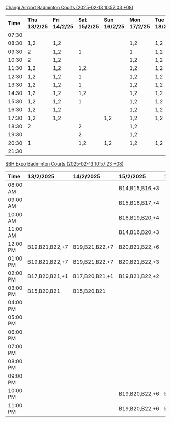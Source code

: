 [Changi Airport Badminton Courts (2025-02-13 10:57:03 +08)](https://www.carc.org.sg/FacilityBooking.aspx)

| Time   | Thu 13/2/25   | Fri 14/2/25   | Sat 15/2/25   | Sun 16/2/25   | Mon 17/2/25   | Tue 18/2/25   | Wed 19/2/25   |
|:-------|:--------------|:--------------|:--------------|:--------------|:--------------|:--------------|:--------------|
| 07:30  |               |               |               |               |               |               |               |
| 08:30  | 1,2           | 1,2           |               |               | 1,2           | 1,2           | 1,2           |
| 09:30  | 2             | 1,2           | 1             |               | 1             | 1,2           | 1,2           |
| 10:30  | 2             | 1,2           |               |               | 1,2           | 1,2           | 1,2           |
| 11:30  | 1,2           | 1,2           | 1,2           |               | 1,2           | 1,2           | 1,2           |
| 12:30  | 1,2           | 1,2           | 1             |               | 1,2           | 1,2           | 2             |
| 13:30  | 1,2           | 1,2           | 1             |               | 1,2           | 1,2           | 1,2           |
| 14:30  | 1,2           | 1,2           | 1,2           |               | 1,2           | 1,2           | 1,2           |
| 15:30  | 1,2           | 1,2           | 1             |               | 1,2           | 1,2           | 1,2           |
| 16:30  | 1,2           | 1,2           |               |               | 1,2           | 1,2           | 1,2           |
| 17:30  | 1,2           | 1,2           |               | 1,2           | 1,2           | 1,2           | 1,2           |
| 18:30  | 2             |               | 2             |               | 1,2           |               | 2             |
| 19:30  |               |               | 2             |               | 1,2           |               | 1,2           |
| 20:30  | 1             |               | 1,2           | 1,2           | 1,2           | 1,2           | 1,2           |
| 21:30  |               |               |               |               |               |               |               |

[SBH Expo Badminton Courts (2025-02-13 10:57:23 +08)](https://singaporebadmintonhall.getomnify.com/widgets/O3MRKGBH359GA55KHMG1RD)

| Time     | 13/2/2025      | 14/2/2025      | 15/2/2025      | 16/2/2025   | 17/2/2025      | 18/2/2025      | 19/2/2025      |
|:---------|:---------------|:---------------|:---------------|:------------|:---------------|:---------------|:---------------|
| 08:00 AM |                |                | B14,B15,B16,+3 |             | B20,B21,B22,+5 | B16            | B19,B20,B22,+3 |
| 09:00 AM |                |                | B15,B16,B17,+4 |             |                | B16,B17        | B19,B21,B22,+4 |
| 10:00 AM |                |                | B16,B19,B20,+4 |             |                | B20,B21,B22,+1 | B19,B20,B22,+2 |
| 11:00 AM |                |                | B14,B16,B20,+3 |             |                | B20,B21,B22    | B19,B20,B22,+3 |
| 12:00 PM | B19,B21,B22,+7 | B19,B21,B22,+7 | B20,B21,B22,+6 |             |                | B19,B21,B22,+4 | B19,B21,B22,+4 |
| 01:00 PM | B19,B21,B22,+7 | B19,B21,B22,+7 | B20,B21,B22,+3 |             |                | B19,B21,B22,+3 | B19,B21,B22,+4 |
| 02:00 PM | B17,B20,B21,+1 | B17,B20,B21,+1 | B19,B21,B22,+2 |             |                | B19,B21,B22,+2 | B19,B21,B22,+4 |
| 03:00 PM | B15,B20,B21    | B15,B20,B21    |                |             |                |                | B18,B19,B20,+2 |
| 04:00 PM |                |                |                |             |                |                | B16            |
| 05:00 PM |                |                |                |             |                | B13            |                |
| 06:00 PM |                |                |                |             |                |                |                |
| 07:00 PM |                |                |                |             |                |                |                |
| 08:00 PM |                |                |                |             |                |                |                |
| 09:00 PM |                |                |                |             |                |                |                |
| 10:00 PM |                |                | B19,B20,B22,+6 | B17         | A10,A8,A9,+6   |                |                |
| 11:00 PM |                |                | B19,B20,B22,+6 | B17,B18,B22 | A10,A8,A9,+7   |                |                |
